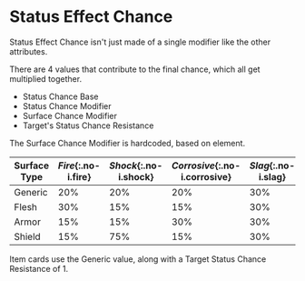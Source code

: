 # Status Effect Chance

Status Effect Chance isn't just made of a single modifier like the other attributes.

There are 4 values that contribute to the final chance, which all get multiplied together.
- Status Chance Base
- Status Chance Modifier
- Surface Chance Modifier
- Target's Status Chance Resistance

The Surface Chance Modifier is hardcoded, based on element.

Surface Type | *Fire*{:.no-i.fire} | *Shock*{:.no-i.shock} | *Corrosive*{:.no-i.corrosive} | *Slag*{:.no-i.slag} | *Cryo*{:.no-i.cryo}
---|---|---|---|---|---
Generic | 20% | 20% | 20% | 30% | 15%
Flesh   | 30% | 15% | 15% | 30% | 15%
Armor   | 15% | 15% | 30% | 30% | 15%
Shield  | 15% | 75% | 15% | 30% |  5%

Item cards use the Generic value, along with a Target Status Chance Resistance of 1.

